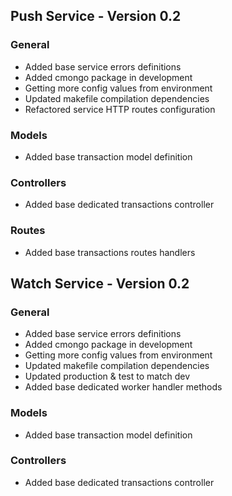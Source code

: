 ## Push Service - Version 0.2
### General
- Added base service errors definitions
- Added cmongo package in development
- Getting more config values from environment
- Updated makefile compilation dependencies
- Refactored service HTTP routes configuration
### Models
- Added base transaction model definition
### Controllers
- Added base dedicated transactions controller
### Routes
- Added base transactions routes handlers

## Watch Service - Version 0.2
### General
- Added base service errors definitions
- Added cmongo package in development
- Getting more config values from environment
- Updated makefile compilation dependencies
- Updated production & test to match dev
- Added base dedicated worker handler methods
### Models
- Added base transaction model definition
### Controllers
- Added base dedicated transactions controller